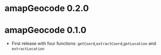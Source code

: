 # amapGeocode 0.2.0

# amapGeocode 0.1.0

* First release with four functions: `getCoord`,`extractCoord`,`getLocation` and `extractLocation`
